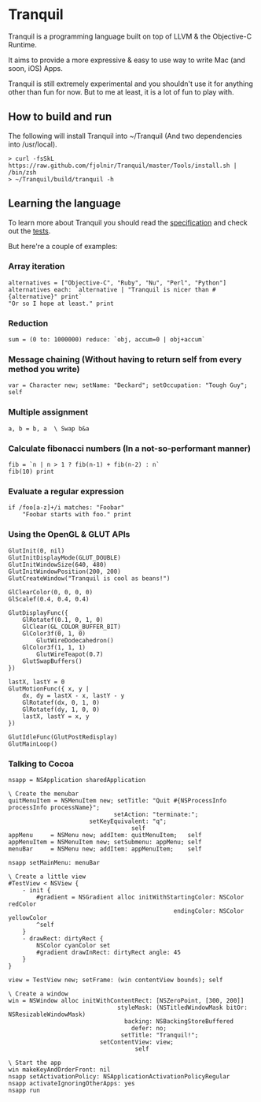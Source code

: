 # Tranquil

Tranquil is a programming language built on top of LLVM & the Objective-C Runtime.

It aims to provide a more expressive & easy to use way to write Mac (and soon, iOS) Apps.

Tranquil is still extremely experimental and you shouldn't use it for anything other than fun for now. But to me at least, it is a lot of fun to play with.

## How to build and run

The following will install Tranquil into ~/Tranquil (And two dependencies into /usr/local).

    > curl -fsSkL https://raw.github.com/fjolnir/Tranquil/master/Tools/install.sh | /bin/zsh
    > ~/Tranquil/build/tranquil -h

## Learning the language

To learn more about Tranquil you should read the [specification](https://github.com/fjolnir/Tranquil/blob/master/Docs/Tranquil%20Spec.md) and check out the [tests](https://github.com/fjolnir/Tranquil/blob/master/Tests).

But here're a couple of examples:

### Array iteration
    alternatives = ["Objective-C", "Ruby", "Nu", "Perl", "Python"]
    alternatives each: `alternative | "Tranquil is nicer than #{alternative}" print`
    "Or so I hope at least." print

### Reduction

    sum = (0 to: 1000000) reduce: `obj, accum=0 | obj+accum`

### Message chaining (Without having to return self from every method you write)

    var = Character new; setName: "Deckard"; setOccupation: "Tough Guy"; self

### Multiple assignment

    a, b = b, a  \ Swap b&a

### Calculate fibonacci numbers (In a not-so-performant manner)

    fib = `n | n > 1 ? fib(n-1) + fib(n-2) : n`
    fib(10) print

### Evaluate a regular expression

    if /foo[a-z]+/i matches: "Foobar"
        "Foobar starts with foo." print

### Using the OpenGL & GLUT APIs

    GlutInit(0, nil)
    GlutInitDisplayMode(GLUT_DOUBLE)
    GlutInitWindowSize(640, 480)
    GlutInitWindowPosition(200, 200)
    GlutCreateWindow("Tranquil is cool as beans!")
    
    GlClearColor(0, 0, 0, 0)
    GlScalef(0.4, 0.4, 0.4)
    
    GlutDisplayFunc({
        GlRotatef(0.1, 0, 1, 0)
        GlClear(GL_COLOR_BUFFER_BIT)
        GlColor3f(0, 1, 0)
            GlutWireDodecahedron()
        GlColor3f(1, 1, 1)
            GlutWireTeapot(0.7)
        GlutSwapBuffers()
    })
    
    lastX, lastY = 0
    GlutMotionFunc({ x, y |
        dx, dy = lastX - x, lastY - y
        GlRotatef(dx, 0, 1, 0)
        GlRotatef(dy, 1, 0, 0)
        lastX, lastY = x, y
    })
    
    GlutIdleFunc(GlutPostRedisplay)
    GlutMainLoop()

### Talking to Cocoa

	nsapp = NSApplication sharedApplication
	
	\ Create the menubar
	quitMenuItem = NSMenuItem new; setTitle: "Quit #{NSProcessInfo processInfo processName}";
	                              setAction: "terminate:";
	                       setKeyEquivalent: "q";
	                                   self
	appMenu     = NSMenu new; addItem: quitMenuItem;   self
	appMenuItem = NSMenuItem new; setSubmenu: appMenu; self
	menuBar     = NSMenu new; addItem: appMenuItem;    self
	
	nsapp setMainMenu: menuBar
	
	\ Create a little view
	#TestView < NSView {
	    - init {
	        #gradient = NSGradient alloc initWithStartingColor: NSColor redColor
	                                               endingColor: NSColor yellowColor
	        ^self
	    }
	    - drawRect: dirtyRect {
	        NSColor cyanColor set
	        #gradient drawInRect: dirtyRect angle: 45
	    }
	}
	
	view = TestView new; setFrame: (win contentView bounds); self
	
	\ Create a window
	win = NSWindow alloc initWithContentRect: [NSZeroPoint, [300, 200]]
	                               styleMask: (NSTitledWindowMask bitOr: NSResizableWindowMask)
	                                 backing: NSBackingStoreBuffered
	                                   defer: no;
	                                setTitle: "Tranquil!";
	                          setContentView: view;
	                                    self
	
	\ Start the app
	win makeKeyAndOrderFront: nil
	nsapp setActivationPolicy: NSApplicationActivationPolicyRegular
	nsapp activateIgnoringOtherApps: yes
	nsapp run